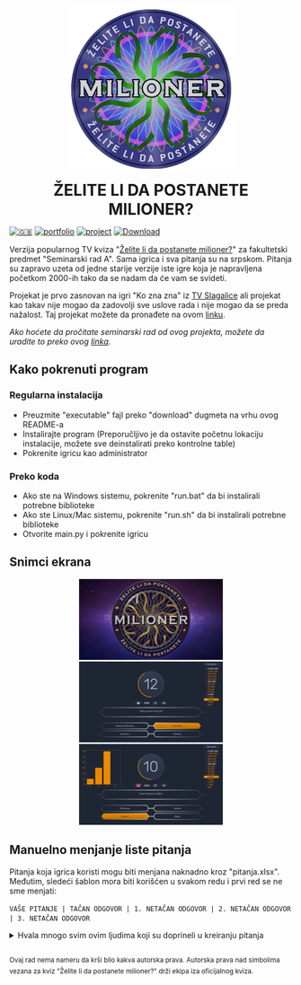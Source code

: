 <p align="center">
  <img src="https://raw.githubusercontent.com/matijakljajic/milionerpy/main/resources/icon.png" alt="logo">
  <h1 align="center" style="margin: 0 auto 0 auto;">ŽELITE LI DA POSTANETE MILIONER?</h1>
  </p>

[![🇬🇧](https://img.shields.io/badge/🇬🇧-2ea44f?style=for-the-badge)](https://github.com/matijakljajic/milionerpy/blob/main/README.md) [![portfolio](https://img.shields.io/badge/portfolio-2ea44f?style=for-the-badge)](https://matijakljajic.github.io/) [![project](https://img.shields.io/badge/project-2ea44f?style=for-the-badge)](https://matijakljajic.github.io/milionerpy/) [![Download](https://img.shields.io/badge/Download-2ea44f?style=for-the-badge)](https://github.com/matijakljajic/milionerpy/releases/download/2023.01.23/Milioner20230123.exe)

Verzija popularnog TV kviza "[Želite li da postanete milioner?](https://sh.wikipedia.org/wiki/%C5%BDelite_li_da_postanete_milioner%3F)" za fakultetski predmet "Seminarski rad A". Sama igrica i sva pitanja su na srpskom. Pitanja su zapravo uzeta od jedne starije verzije iste igre koja je napravljena početkom 2000-ih tako da se nadam da će vam se svideti.

Projekat je prvo zasnovan na igri "Ko zna zna" iz [TV Slagalice](https://sr.wikipedia.org/sr-el/%D0%A2%D0%92_%D1%81%D0%BB%D0%B0%D0%B3%D0%B0%D0%BB%D0%B8%D1%86%D0%B0) ali projekat kao takav nije mogao da zadovolji sve uslove rada i nije mogao da se preda nažalost. Taj projekat možete da pronađete na ovom [linku](https://github.com/matijakljajic/koznaznarevamp).

*Ako hoćete da pročitate seminarski rad od ovog projekta, možete da uradite to preko ovog [linka](https://raw.githubusercontent.com/matijakljajic/milionerpy/main/Skript%20jezici%20-%20Seminarski%20rad%20A.pdf).*


## Kako pokrenuti program

### Regularna instalacija

- Preuzmite "executable" fajl preko "download" dugmeta na vrhu ovog README-a
- Instalirajte program (Preporučljivo je da ostavite početnu lokaciju instalacije, možete sve deinstalirati preko kontrolne table)
- Pokrenite igricu kao administrator

### Preko koda

- Ako ste na Windows sistemu, pokrenite "run.bat" da bi instalirali potrebne biblioteke
- Ako ste Linux/Mac sistemu, pokrenite "run.sh" da bi instalirali potrebne biblioteke
- Otvorite main.py i pokrenite igricu


## Snimci ekrana

<p align="center"><img src="https://raw.githubusercontent.com/matijakljajic/milionerpy/main/screenshots/intro.png" width="256" height="144" alt="intro">  <img src="https://raw.githubusercontent.com/matijakljajic/milionerpy/main/screenshots/game.png" width="256" height="144" alt="game">  <img src="https://raw.githubusercontent.com/matijakljajic/milionerpy/main/screenshots/graph.png" width="256" height="144" alt="graph"></p>


## Manuelno menjanje liste pitanja

Pitanja koja igrica koristi mogu biti menjana naknadno kroz "pitanja.xlsx". Međutim, sledeći šablon mora biti korišćen u svakom redu i prvi red se ne sme menjati:

`VAŠE PITANJE | TAČAN ODGOVOR | 1. NETAČAN ODGOVOR | 2. NETAČAN ODGOVOR | 3. NETAČAN ODGOVOR`

<details>
<summary>
Hvala mnogo svim ovim ljudima koji su doprineli u kreiranju pitanja
</summary>

Name | Email
:---:|:---:
Barbara Lučić | barbara@telekom.yu
Milika Delić | milika@eunet.yu
Radomir Lopusina | ~
Danko Vasiljević | ayrton@bitsyu.net
Ines | ines@ptt.yu
Olja | lavica.o@EUnet.yu
Bojan Bojcetić | marat@EUnet.yu
Marko Pavlović | ~
Daniel Keleman | ~
Željko Vejnović | ~
Aleksandar Mitić | ~
Nebojša Tmusić | ~
Milan Raonić | ~
Bojan | mbojan@drenik.net
Milan Dobri | mdobri@infosky.net
Laki | mikovic@nspoint.net
Srđan | mlaz@ptt.yu
Marko Nikolić | mmarkoni@sezampro.yu
Predrag Petrović | pedjolino_p@yahoo.com
Stefan Petrović | snakepit@musician.org
Vesna Suknović | ~
Živko Pantović | ~
Slaviša Nenadić | slavko6@ptt.yu
~ | mmajstor@tesla.rcub.bg.ac.yu
Vladimir Marković | vmarkovic@beotel.yu
Dragana Žižić | ~
Raco | racoyes@yahoo.com
Ernest Kovač | ernest_utd@yahoo.com
Milan Kukić | mkukic@hemo.net
Žarko Mihajlović | developer@beotel.net
Mija | zanatcentar@ptt.yu
Boban | slobodancu@telekom.yu
~ | majski@ptt.yu
Milan Kujundžić | mkujundzic@novosti.co.yu
Gjorgji Petkovski | koko@elektrosoft.com.mk
Blagoje Lazić | lazic15@ptt.yu
Miroslav Đovćoš | mdjovcos@ddor.co.yu
~ | stellamaris@cg.yu
Peđa Rodić | prodic@ptt.yu
Krle | ~
Ivan Milenković | skijumpingworld@yahoo.com
Veselin Sekulović | ~
Rade Zrnić | 100ka@mail.ru
Ana | mina2u@InfoSky.net
Bojan Veličković | vela@dma.co.yu
~ | vesavesa@beotel.yu
~ | nickola@EUnet.yu
Marko Bežulj | markone@Panet.co.yu
Jelena Marinković | jelena01@EUnet.yu
~ | anelej@bankerinter.net
Zvonko Popović | popovicmn@ptt.yu
Tomislav Tomašević | tomastom@ptt.yu
Marko Misiraća | marko@mediaproline.net
Ernest | ernestutd@neobee.net
Ivan Dobrić | zacinc@beotel.yu
Goran Stojanović | batagogi@ptt.yu
Aca Vesić | vesica@ptt.yu
Slobodan Kitanović | kids78@ptt.yu
~ | dandm@panet.co.yu
Srđan Lukić | schef@sdu.org.yu
Dragan Solak | dsolak@voban.co.yu
Nikola Ćosović | nix007@verat.net
Goran Janjić | janke@teleport.co.yu
Ivica | Jastreb@ptt.yu
~ | ljupce1@ptt.yu
Jasna Janković | jasna_jankovic@yahoo.com
~ | seria013@panet.co.yu
~ | dsansa@EUnet.yu
Srđan Janković | srka@EUnet.yu
Vlada | bvlada17@verat.net
Danilo | danilov@teol.net
Nikola Popović | nikolap@teol.net
Mirsad Kalamperović | kalamperovicm@cg.yu
~ | bhamby@sezampro.yu
~ | jovance15@mail.net.mk
Ivan Dobrić | zacinc@beotel.yu
Nikola | necropolis@ptt.yu
Maja Radovanović | rmaja@rstel.net
Strahinja Petrović | sm.astra@neobee.net
~ | vessna_yu@yahoo.com
~ | becej@EUnet.yu
~ | edo16@lsinter.net
</details>


##
<sup>Ovaj rad nema nameru da krši bilo kakva autorska prava. Autorska prava nad simbolima vezana za kviz "Želite li da postanete milioner?" drži ekipa iza oficijalnog kviza.</sup>

